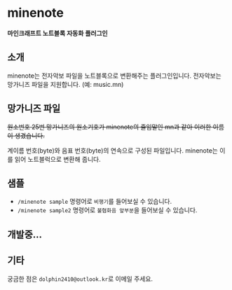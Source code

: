 # minenote
**마인크래프트 노트블록 자동화 플러그인**

## 소개
minenote는 전자악보 파일을 노트블록으로 변환해주는 플러그인입니다. 전자악보는 망가니즈 파일을 지원합니다. (예: music.mn)

## 망가니즈 파일
~~원소번호 25번 망가니즈의 원소기호가 minenote의 줄임말인 mn과 같아 이러한 이름이 생겼습니다.~~

계이름 번호(byte)와 음표 번호(byte)의 연속으로 구성된 파일입니다. minenote는 이를 읽어 노트블럭으로 변환해 줍니다.

## 샘플
- `/minenote sample` 명령어로 `비행기`를 들어보실 수 있습니다.
- `/minenote sample2` 명령어로 `불협화음 앞부분`을 들어보실 수 있습니다.

## 개발중...

## 기타
궁금한 점은 `dolphin2410@outlook.kr`로 이메일 주세요.